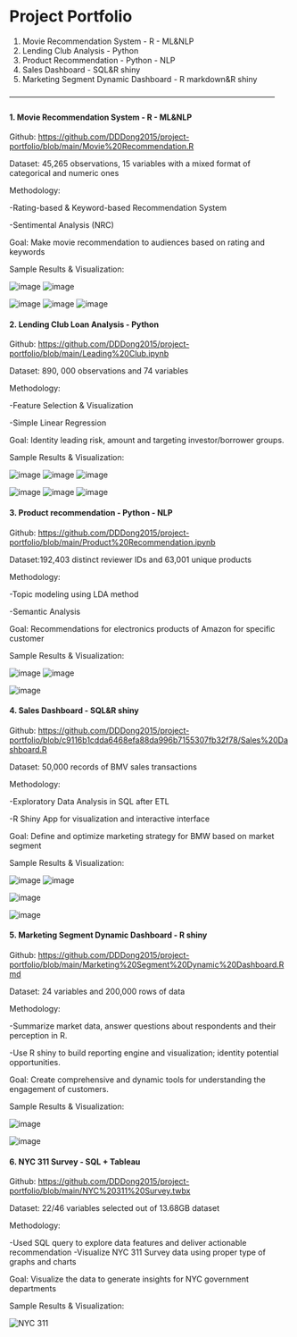 # Project Portfolio
1. Movie Recommendation System  - R - ML&NLP
2. Lending Club Analysis - Python
3. Product Recommendation - Python - NLP
4. Sales Dashboard - SQL&R shiny 
5. Marketing Segment Dynamic Dashboard - R markdown&R shiny

——————————————————————————————————

#### 1. Movie Recommendation System - R - ML&NLP

Github: https://github.com/DDDong2015/project-portfolio/blob/main/Movie%20Recommendation.R 

Dataset: 45,265 observations, 15 variables with a mixed format of categorical and numeric ones

Methodology: 

  -Rating-based & Keyword-based Recommendation System 
  
  -Sentimental Analysis (NRC) 
  
Goal: Make movie recommendation to audiences based on rating and keywords

Sample Results & Visualization:

![image](https://user-images.githubusercontent.com/80507218/112909653-df091600-90bf-11eb-9032-61ff3ab8e07a.png)
![image](https://user-images.githubusercontent.com/80507218/112909715-fb0cb780-90bf-11eb-80c1-075a469392a1.png)

![image](https://user-images.githubusercontent.com/80507218/112909721-fe07a800-90bf-11eb-953d-1703c2c8c495.png)
![image](https://user-images.githubusercontent.com/80507218/112909731-006a0200-90c0-11eb-8163-80a9b980a839.png)
![image](https://user-images.githubusercontent.com/80507218/112909741-02cc5c00-90c0-11eb-8fb4-b589d2e65c17.png)


#### 2. Lending Club Loan Analysis - Python

Github: https://github.com/DDDong2015/project-portfolio/blob/main/Leading%20Club.ipynb

Dataset: 890, 000 observations and 74 variables

Methodology: 

  -Feature Selection & Visualization
  
  -Simple Linear Regression
  
Goal: Identity leading risk, amount and targeting investor/borrower groups.

Sample Results & Visualization:

![image](https://user-images.githubusercontent.com/80507218/112909875-41621680-90c0-11eb-99de-019f36acdc88.png)
![image](https://user-images.githubusercontent.com/80507218/112909881-43c47080-90c0-11eb-967f-b420e12e11c0.png)
![image](https://user-images.githubusercontent.com/80507218/112909886-4626ca80-90c0-11eb-8c15-9cd72325aee5.png)

![image](https://user-images.githubusercontent.com/80507218/112909890-49ba5180-90c0-11eb-95ab-47cdebd09537.png)
![image](https://user-images.githubusercontent.com/80507218/112909896-4b841500-90c0-11eb-815a-b8ec8f5a72ce.png)
![image](https://user-images.githubusercontent.com/80507218/112909902-4e7f0580-90c0-11eb-98ed-b056f5f39b16.png)

#### 3. Product recommendation - Python - NLP

Github: https://github.com/DDDong2015/project-portfolio/blob/main/Product%20Recommendation.ipynb

Dataset:192,403 distinct reviewer IDs and 63,001 unique products

Methodology: 

  -Topic modeling using LDA method
  
  -Semantic Analysis
  
Goal: Recommendations for electronics products of Amazon for specific customer

Sample Results & Visualization:

![image](https://user-images.githubusercontent.com/80507218/112909951-648cc600-90c0-11eb-8620-7042ca51a9f5.png)
![image](https://user-images.githubusercontent.com/80507218/112909954-66568980-90c0-11eb-8f4a-ce618685cc1e.png)

![image](https://user-images.githubusercontent.com/80507218/112909959-68b8e380-90c0-11eb-91cd-8f8a69b2219f.png)


#### 4. Sales Dashboard - SQL&R shiny 

Github: https://github.com/DDDong2015/project-portfolio/blob/c9116b1cdda6468efa88da996b7155307fb32f78/Sales%20Dashboard.R

Dataset: 50,000 records of BMV sales transactions

Methodology: 

  -Exploratory Data Analysis in SQL after ETL
  
  -R Shiny App for visualization and interactive interface
  
Goal: Define and optimize marketing strategy for BMW based on market segment

Sample Results & Visualization:

![image](https://user-images.githubusercontent.com/80507218/112910001-78d0c300-90c0-11eb-964a-afcc0706b1f5.png)
![image](https://user-images.githubusercontent.com/80507218/112910008-7b331d00-90c0-11eb-91fd-cb6e8c632961.png)

![image](https://user-images.githubusercontent.com/80507218/112910015-7e2e0d80-90c0-11eb-9f49-bb1e40cbc5bb.png)

![image](https://user-images.githubusercontent.com/80507218/112910024-8128fe00-90c0-11eb-88ed-ea638967be71.png)

#### 5. Marketing Segment Dynamic Dashboard - R shiny

Github: https://github.com/DDDong2015/project-portfolio/blob/main/Marketing%20Segment%20Dynamic%20Dashboard.Rmd 

Dataset: 24 variables and 200,000 rows of data

Methodology: 

  -Summarize market data, answer questions about respondents and their perception in R.
  
  -Use R shiny to build reporting engine and visualization; identity potential opportunities.
  
Goal: Create comprehensive and dynamic tools for understanding the engagement of customers.

Sample Results & Visualization:

![image](https://user-images.githubusercontent.com/80507218/112910062-92720a80-90c0-11eb-839a-0311587ccf0f.png)

![image](https://user-images.githubusercontent.com/80507218/112910067-9736be80-90c0-11eb-9235-1f2a9e652ac2.png)

#### 6. NYC 311 Survey - SQL + Tableau

Github: https://github.com/DDDong2015/project-portfolio/blob/main/NYC%20311%20Survey.twbx 

Dataset: 22/46 variables selected out of 13.68GB dataset 

Methodology: 

  -Used SQL query to explore data features and deliver actionable recommendation
  -Visualize NYC 311 Survey data using proper type of graphs and charts
  
Goal: Visualize the data to generate insights for NYC government departments

Sample Results & Visualization:

![NYC 311](https://user-images.githubusercontent.com/80507218/122195225-2b185b00-ce64-11eb-93ed-c08574a538e2.png)








